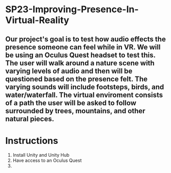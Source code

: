 # SP23-Improving-Presence-In-Virtual-Reality

## Our project's goal is to test how audio effects the presence someone can feel while in VR. We will be using an Oculus Quest headset to test this. The user will walk around a nature scene with varying levels of audio and then will be questioned based on the presence felt. The varying sounds will include footsteps, birds, and water/waterfall. The virtual enviroment consists of a path the user will be asked to follow surrounded by trees, mountains, and other natural pieces. 

# Instructions 

1. Install Unity and Unity Hub
2. Have access to an Oculus Quest 
3. 
